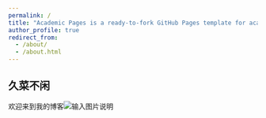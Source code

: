 ```yaml
---
permalink: /
title: "Academic Pages is a ready-to-fork GitHub Pages template for academic personal websites"
author_profile: true
redirect_from: 
  - /about/
  - /about.html
---
```


## 久菜不闲
欢迎来到我的博客![输入图片说明](/imgs/2025-09-05/RDzSnIY3u6NObyOM.png)

